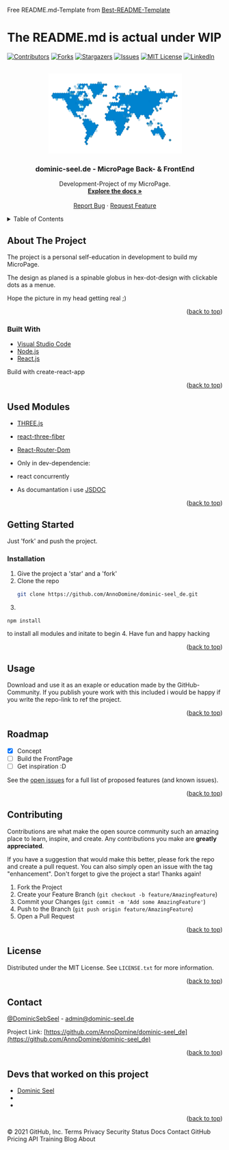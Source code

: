 Free README.md-Template from [Best-README-Template](https://github.com/othneildrew/Best-README-Template/)

# The README.md is actual under WIP
   
<div id="top"></div>
<!--
*** Thanks for checking out the Best-README-Template. If you have a suggestion
*** that would make this better, please fork the repo and create a pull request
*** or simply open an issue with the tag "enhancement".
*** Don't forget to give the project a star!
*** Thanks again! Now go create something AMAZING! :D
-->



<!-- PROJECT SHIELDS -->
<!--
*** I'm using markdown "reference style" links for readability.
*** Reference links are enclosed in brackets [ ] instead of parentheses ( ).
*** See the bottom of this document for the declaration of the reference variables
*** for contributors-url, forks-url, etc. This is an optional, concise syntax you may use.
*** https://www.markdownguide.org/basic-syntax/#reference-style-links
-->
[![Contributors][contributors-shield]][contributors-url]
[![Forks][forks-shield]][forks-url]
[![Stargazers][stars-shield]][stars-url]
[![Issues][issues-shield]][issues-url]
[![MIT License][license-shield]][license-url]
[![LinkedIn][linkedin-shield]][linkedin-url]



<!-- PROJECT LOGO -->
<br />
<div align="center">
  <a href="https://github.com/AnnoDomine/dominic-seel_de">
    <img src="images/logo.png" alt="Logo" width="313" height="187">
  </a>

<h3 align="center">dominic-seel.de - MicroPage Back- & FrontEnd</h3>

  <p align="center">
    Development-Project of my MicroPage.
    <br />
    <a href="https://github.com/AnnoDomine/dominic-seel_de"><strong>Explore the docs »</strong></a>
    <br />
    <br />
    <!--a href="https://github.com/AnnoDomine/dominic-seel_de">View Demo</a>
    ·-->
    <a href="https://github.com/AnnoDomine/dominic-seel_de/issues">Report Bug</a>
    ·
    <a href="https://github.com/AnnoDomine/dominic-seel_de/issues">Request Feature</a>
  </p>
</div>



<!-- TABLE OF CONTENTS -->
<details>
  <summary>Table of Contents</summary>
  <ol>
    <li>
      <a href="#about-the-project">About The Project</a>
      <ul>
        <li><a href="#built-with">Built With</a></li>
        <li><a href="used-modules">Used Modules</a></li>
      </ul>
    </li>
    <li>
      <a href="#getting-started">Getting Started</a>
      <ul>
        <li><a href="#installation">Installation</a></li>
      </ul>
    </li>
    <li><a href="#usage">Usage</a></li>
    <li><a href="#roadmap">Roadmap</a></li>
    <li><a href="#contributing">Contributing</a></li>
    <li><a href="#license">License</a></li>
    <li><a href="#contact">Contact</a></li>
    <li><a href="#acknowledgments">Acknowledgments</a></li>
  </ol>
</details>



<!-- ABOUT THE PROJECT -->
## About The Project

The project is a personal self-education in development to build my MicroPage.

The design as planed is a spinable globus in hex-dot-design with clickable dots as a menue.

Hope the picture in my head getting real ;)

<!--[![Product Name Screen Shot][product-screenshot]](https://example.com)-->

<p align="right">(<a href="#top">back to top</a>)</p>



### Built With

* [Visual Studio Code](https://code.visualstudio.com/)
* [Node.js](https://nodejs.org/)
* [React.js](https://reactjs.org/)

Build with create-react-app

<!--
* [Next.js](https://nextjs.org/)
* [Vue.js](https://vuejs.org/)
* [Angular](https://angular.io/)
* [Svelte](https://svelte.dev/)
* [Laravel](https://laravel.com)
* [Bootstrap](https://getbootstrap.com)
* [JQuery](https://jquery.com)
-->

<p align="right">(<a href="#top">back to top</a>)</p>

<!-- Used Modules -->

## Used Modules

* [THREE.js](https://threejs.org)
* [react-three-fiber](https://github.com/pmndrs/react-three-fiber)
* [React-Router-Dom](https://github.com/remix-run/react-router/tree/main/packages/react-router-dom)

* Only in dev-dependencie:
+ react concurrently

* As documantation i use [JSDOC](https://jsdoc.app/)

<p align="right">(<a href="#top">back to top</a>)</p>

<!-- GETTING STARTED -->
## Getting Started

Just 'fork' and push the project.
### Installation

1. Give the project a 'star' and a 'fork'
2. Clone the repo
   ```sh
   git clone https://github.com/AnnoDomine/dominic-seel_de.git
   ```
3. 
```
npm install
```
to install all modules and initate to begin
4. Have fun and happy hacking

<p align="right">(<a href="#top">back to top</a>)</p>

<!-- USAGE EXAMPLES -->
## Usage

Download and use it as an exaple or education made by the GitHub-Community.
If you publish youre work with this included i would be happy if you write the repo-link to ref the project.

<p align="right">(<a href="#top">back to top</a>)</p>



<!-- ROADMAP -->
## Roadmap

- [X] Concept
- [ ] Build the FrontPage
- [ ] Get inspiration :D

See the [open issues](https://github.com/AnnoDomine/dominic-seel_de/issues) for a full list of proposed features (and known issues).

<p align="right">(<a href="#top">back to top</a>)</p>



<!-- CONTRIBUTING -->
## Contributing

Contributions are what make the open source community such an amazing place to learn, inspire, and create. Any contributions you make are **greatly appreciated**.

If you have a suggestion that would make this better, please fork the repo and create a pull request. You can also simply open an issue with the tag "enhancement".
Don't forget to give the project a star! Thanks again!

1. Fork the Project
2. Create your Feature Branch (`git checkout -b feature/AmazingFeature`)
3. Commit your Changes (`git commit -m 'Add some AmazingFeature'`)
4. Push to the Branch (`git push origin feature/AmazingFeature`)
5. Open a Pull Request

<p align="right">(<a href="#top">back to top</a>)</p>



<!-- LICENSE -->
## License

Distributed under the MIT License. See `LICENSE.txt` for more information.

<p align="right">(<a href="#top">back to top</a>)</p>



<!-- CONTACT -->
## Contact

[@DominicSebSeel][linkedin-url] - admin@dominic-seel.de

Project Link: [https://github.com/AnnoDomine/dominic-seel_de](https://github.com/AnnoDomine/dominic-seel_de)

<p align="right">(<a href="#top">back to top</a>)</p>



<!-- ACKNOWLEDGMENTS -->
## Devs that worked on this project

* [Dominic Seel](https://github.com/AnnoDomine)
* []()
* []()

<p align="right">(<a href="#top">back to top</a>)</p>



<!-- MARKDOWN LINKS & IMAGES -->
<!-- https://www.markdownguide.org/basic-syntax/#reference-style-links -->
[contributors-shield]: https://img.shields.io/github/contributors/AnnoDomine/dominic-seel_de.svg?style=for-the-badge
[contributors-url]: https://github.com/AnnoDomine/dominic-seel_de/graphs/contributors
[forks-shield]: https://img.shields.io/github/forks/AnnoDomine/dominic-seel_de.svg?style=for-the-badge
[forks-url]: https://github.com/AnnoDomine/dominic-seel_de/network/members
[stars-shield]: https://img.shields.io/github/stars/AnnoDomine/dominic-seel_de.svg?style=for-the-badge
[stars-url]: https://github.com/AnnoDomine/dominic-seel_de/stargazers
[issues-shield]: https://img.shields.io/github/issues/AnnoDomine/dominic-seel_de.svg?style=for-the-badge
[issues-url]: https://github.com/AnnoDomine/dominic-seel_de/issues
[license-shield]: https://img.shields.io/github/license/AnnoDomine/dominic-seel_de.svg?style=for-the-badge
[license-url]: https://github.com/AnnoDomine/dominic-seel_de/blob/master/LICENSE.txt
[linkedin-shield]: https://img.shields.io/badge/-LinkedIn-black.svg?style=for-the-badge&logo=linkedin&colorB=555
[linkedin-url]: https://linkedin.com/in/dominic-seel
[product-screenshot]: images/screenshot.png
© 2021 GitHub, Inc.
Terms
Privacy
Security
Status
Docs
Contact GitHub
Pricing
API
Training
Blog
About
